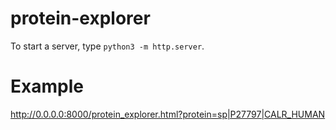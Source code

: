 # protein-explorer

To start a server, type ```python3 -m http.server```.

# Example

http://0.0.0.0:8000/protein_explorer.html?protein=sp|P27797|CALR_HUMAN
